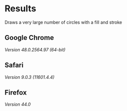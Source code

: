 # Results

Draws a very large number of circles with a fill and stroke

## Google Chrome
*Version 48.0.2564.97 (64-bit)*

## Safari
*Version 9.0.3 (11601.4.4)*

## Firefox
*Version 44.0*
